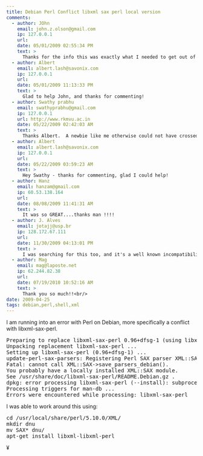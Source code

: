 ```yaml
---
title: Debian Perl Conflict libxml sax perl local version
comments:
  - author: JOhn
    email: john.z.olson@gmail.com
    ip: 127.0.0.1
    url:
    date: 05/01/2009 02:55:34 PM
    text: >
      Thanks for the info this was exactly what I needed to get out of the spot I was in! That will teach me to use cpan in distros.
  - author: Albert
    email: albert.lash@savonix.com
    ip: 127.0.0.1
    url:
    date: 05/01/2009 11:13:33 PM
    text: >
      Glad to help John, and thanks for commenting!
  - author: Swathy prabhu
    email: swathyprabhu@gmail.com
    ip: 127.0.0.1
    url: http://www.rkmvu.ac.in
    date: 05/22/2009 02:42:03 AM
    text: >
      Thanks Albert.  A newbie like me otherwise could not have crossed this hurdle so easily...
  - author: Albert
    email: albert.lash@savonix.com
    ip: 127.0.0.1
    url:
    date: 05/22/2009 03:59:23 AM
    text: >
      Hey Swathy - thanks for commenting, glad I could help!
  - author: Hanz
    email: hanzam@gmail.com
    ip: 60.53.138.164
    url:
    date: 08/08/2009 11:41:31 AM
    text: >
      It was so GREAT....thanks man !!!!
  - author: J. Alves
    email: jotajj@usp.br
    ip: 128.172.67.111
    url:
    date: 11/30/2009 04:13:01 PM
    text: >
      I was searching for this too, and it's a well known incompatibility.<br/><br/>This is a problem in the interaction between the CPAN version of XML::SAX and the one Debian packages, or something like that.<br/><br/>When I followed the error's message advice and read /usr/share/doc/libxml-sax-perl/README.Debian.gz (no need to uncompress, just use "less") and used the little Perl script at the end of that to remove XML::SAX (have to "sudo" or it does not do it and does NOT give error, just looks like it was done), things worked fine.
  - author: Mag
    email: mag@laposte.net
    ip: 62.244.82.38
    url:
    date: 07/19/2010 10:52:16 AM
    text: >
      Thank you so much!!<br/>
date: 2009-04-25
tags: debian,perl,shell,xml
---
```

I am running into an error with Perl on Debian, more specifically a conflict with libxml-sax-perl.

<pre class="sh_sh">
Preparing to replace libxml-sax-perl 0.96+dfsg-1 (using libxml-sax-perl_0.96+dfsg-1_all.deb) ...
Unpacking replacement libxml-sax-perl ...
Setting up libxml-sax-perl (0.96+dfsg-1) ...
update-perl-sax-parsers: Registering Perl SAX parser XML::SAX::PurePerl with priority 10...
Fatal: cannot call XML::SAX-&gt;save_parsers_debian().
You probably have a locally installed XML::SAX module.
See /usr/share/doc/libxml-sax-perl/README.Debian.gz .
dpkg: error processing libxml-sax-perl (--install): subprocess post-installation script returned error exit status 1
Processing triggers for man-db ...
Errors were encountered while processing: libxml-sax-perl
</pre>

I was able to work around this using:

<pre class="sh_sh">
cd /usr/local/share/perl/5.10.0/XML/
mkdir dnu
mv SAX* dnu/
apt-get install libxml-libxml-perl
</pre>

¥

